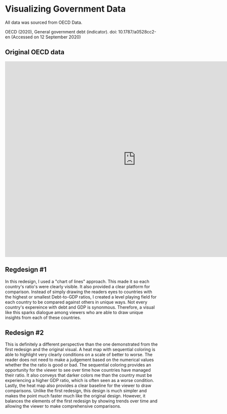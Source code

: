 # Visualizing Government Data
All data was sourced from OECD Data. 

OECD (2020), General government debt (indicator). doi: 10.1787/a0528cc2-en (Accessed on 12 September 2020)


## Original OECD data
<iframe src="https://data.oecd.org/chart/67W6" width="860" height="645" style="border: 0" mozallowfullscreen="true" webkitallowfullscreen="true" allowfullscreen="true"><a href="https://data.oecd.org/chart/67W6" target="_blank">OECD Chart: General government debt, Total, % of GDP, Annual, 2015</a></iframe>

## Regdesign #1
<div class="flourish-embed flourish-chart" data-src="visualisation/3723120" data-url="https://flo.uri.sh/visualisation/3723120/embed" aria-label=""><script src="https://public.flourish.studio/resources/embed.js"></script></div>

In this redesign, I used a "chart of lines" approach. This made it so each country's ratio's were clearly visible. It also provided a clear platform for comparison. Instead of simply drawing the readers eyes to countries with the highest or smallest Debt-to-GDP ratios, I created a level playing field for each country to be compared against others in unique ways. Not every country's expereince with debt and GDP is synonmous. Therefore, a visual like this sparks dialogue among viewers who are able to draw unique insights from each of these countries. 

## Redesign #2
<div class="flourish-embed flourish-heatmap" data-src="visualisation/3723276" data-url="https://flo.uri.sh/visualisation/3723276/embed" aria-label=""><script src="https://public.flourish.studio/resources/embed.js"></script></div>

This is definitely a different perspective than the one demonstrated from the first redesign and the original visual. A heat map with sequential coloring is able to highlight very clearly conditions on a scale of better to worse. The reader does not need to make a judgement based on the numerical values whether the the ratio is good or bad. The sequential coloring provides an opportunity for the viewer to see over time how countries have managed their ratio. It also conveys that darker colors me than the country must be experiencing a higher GDP ratio, which is often seen as a worse condition. Lastly, the heat map also provides a clear baseline for the viewer to draw comparisons. Unlike the first redesign, this design is much simpler and makes the point much faster much like the original design. However, it balances the elements of the first redesign by showing trends over time and allowing the viewer to make comprehensive comparisons. 
